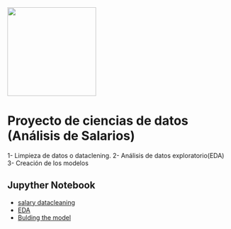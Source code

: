 <img src="https://github.com/luishernand/pandas_fundamentals/blob/master/logo4.JPG?raw=true" height = 200 width=200 alt=" ">  

# Proyecto de ciencias de datos (Análisis de Salarios)  

1- Limpieza de datos o dataclening.
2- Análisis de datos exploratorio(EDA)
3- Creación de los modelos  

## Jupyther Notebook  

- [salary datacleaning](https://nbviewer.jupyter.org/github/luishernand/proyecto-ciencia-de-datos-paying-number/blob/master/EDA.ipynb)
- [EDA](https://nbviewer.jupyter.org/github/luishernand/proyecto-ciencia-de-datos-paying-number/blob/master/EDA.ipynb)
- [Bulding the model](https://nbviewer.jupyter.org/github/luishernand/proyecto-ciencia-de-datos-paying-number/blob/master/model_builnding.ipynb)
